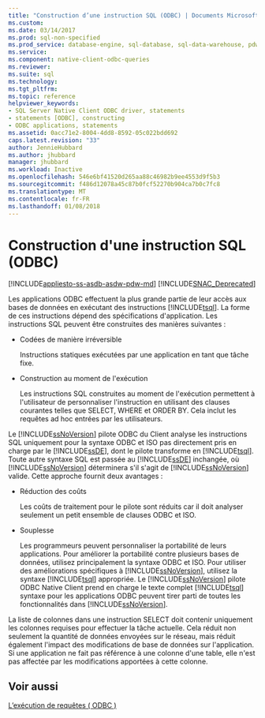 ```yaml
---
title: "Construction d’une instruction SQL (ODBC) | Documents Microsoft"
ms.custom: 
ms.date: 03/14/2017
ms.prod: sql-non-specified
ms.prod_service: database-engine, sql-database, sql-data-warehouse, pdw
ms.service: 
ms.component: native-client-odbc-queries
ms.reviewer: 
ms.suite: sql
ms.technology: 
ms.tgt_pltfrm: 
ms.topic: reference
helpviewer_keywords:
- SQL Server Native Client ODBC driver, statements
- statements [ODBC], constructing
- ODBC applications, statements
ms.assetid: 0acc71e2-8004-4dd8-8592-05c022bdd692
caps.latest.revision: "33"
author: JennieHubbard
ms.author: jhubbard
manager: jhubbard
ms.workload: Inactive
ms.openlocfilehash: 546e6bf41520d265aa88c46982b9ee4553d9f5b3
ms.sourcegitcommit: f486d12078a45c87b0fcf52270b904ca7b0c7fc8
ms.translationtype: MT
ms.contentlocale: fr-FR
ms.lasthandoff: 01/08/2018
---
```

# <a name="constructing-an-sql-statement-odbc"></a>Construction d'une instruction SQL (ODBC)
[!INCLUDE[appliesto-ss-asdb-asdw-pdw-md](../../includes/appliesto-ss-asdb-asdw-pdw-md.md)]
[!INCLUDE[SNAC_Deprecated](../../includes/snac-deprecated.md)]

  Les applications ODBC effectuent la plus grande partie de leur accès aux bases de données en exécutant des instructions [!INCLUDE[tsql](../../includes/tsql-md.md)]. La forme de ces instructions dépend des spécifications d'application. Les instructions SQL peuvent être construites des manières suivantes :  
  
-   Codées de manière irréversible  
  
     Instructions statiques exécutées par une application en tant que tâche fixe.  
  
-   Construction au moment de l'exécution  
  
     Les instructions SQL construites au moment de l'exécution permettent à l'utilisateur de personnaliser l'instruction en utilisant des clauses courantes telles que SELECT, WHERE et ORDER BY. Cela inclut les requêtes ad hoc entrées par les utilisateurs.  
  
 Le [!INCLUDE[ssNoVersion](../../includes/ssnoversion-md.md)] pilote ODBC du Client analyse les instructions SQL uniquement pour la syntaxe ODBC et ISO pas directement pris en charge par le [!INCLUDE[ssDE](../../includes/ssde-md.md)], dont le pilote transforme en [!INCLUDE[tsql](../../includes/tsql-md.md)]. Toute autre syntaxe SQL est passée au [!INCLUDE[ssDE](../../includes/ssde-md.md)] inchangée, où [!INCLUDE[ssNoVersion](../../includes/ssnoversion-md.md)] déterminera s'il s'agit de [!INCLUDE[ssNoVersion](../../includes/ssnoversion-md.md)] valide. Cette approche fournit deux avantages :  
  
-   Réduction des coûts  
  
     Les coûts de traitement pour le pilote sont réduits car il doit analyser seulement un petit ensemble de clauses ODBC et ISO.  
  
-   Souplesse  
  
     Les programmeurs peuvent personnaliser la portabilité de leurs applications. Pour améliorer la portabilité contre plusieurs bases de données, utilisez principalement la syntaxe ODBC et ISO. Pour utiliser des améliorations spécifiques à [!INCLUDE[ssNoVersion](../../includes/ssnoversion-md.md)], utilisez la syntaxe [!INCLUDE[tsql](../../includes/tsql-md.md)] appropriée. Le [!INCLUDE[ssNoVersion](../../includes/ssnoversion-md.md)] pilote ODBC Native Client prend en charge le texte complet [!INCLUDE[tsql](../../includes/tsql-md.md)] syntaxe pour les applications ODBC peuvent tirer parti de toutes les fonctionnalités dans [!INCLUDE[ssNoVersion](../../includes/ssnoversion-md.md)].  
  
 La liste de colonnes dans une instruction SELECT doit contenir uniquement les colonnes requises pour effectuer la tâche actuelle. Cela réduit non seulement la quantité de données envoyées sur le réseau, mais réduit également l'impact des modifications de base de données sur l'application. Si une application ne fait pas référence à une colonne d'une table, elle n'est pas affectée par les modifications apportées à cette colonne.  
  
## <a name="see-also"></a>Voir aussi  
 [L’exécution de requêtes &#40; ODBC &#41;](../../relational-databases/native-client-odbc-queries/executing-queries-odbc.md)  
  
  
